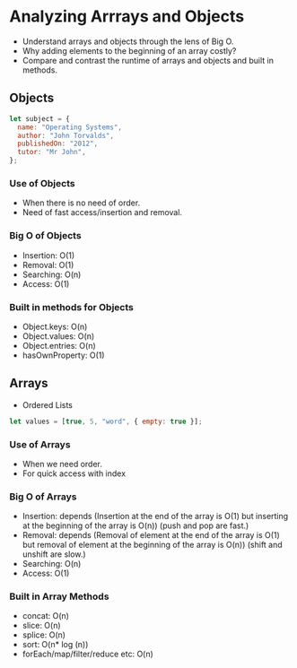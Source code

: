 # Analyzing Arrrays and Objects

- Understand arrays and objects through the lens of Big O.
- Why adding elements to the beginning of an array costly?
- Compare and contrast the runtime of arrays and objects and built in methods.

## Objects

```js
let subject = {
  name: "Operating Systems",
  author: "John Torvalds",
  publishedOn: "2012",
  tutor: "Mr John",
};
```

### Use of Objects

- When there is no need of order.
- Need of fast access/insertion and removal.

### Big O of Objects

- Insertion: O(1)
- Removal: O(1)
- Searching: O(n)
- Access: O(1)

### Built in methods for Objects

- Object.keys: O(n)
- Object.values: O(n)
- Object.entries: O(n)
- hasOwnProperty: O(1)

## Arrays

- Ordered Lists

```js
let values = [true, 5, "word", { empty: true }];
```

### Use of Arrays

- When we need order.
- For quick access with index

### Big O of Arrays

- Insertion: depends (Insertion at the end of the array is O(1) but inserting at the beginning of the array is O(n)) (push and pop are fast.)
- Removal: depends (Removal of element at the end of the array is O(1) but removal of element at the beginning of the array is O(n)) (shift and unshift are slow.)
- Searching: O(n)
- Access: O(1)

### Built in Array Methods

- concat: O(n)
- slice: O(n)
- splice: O(n)
- sort: O(n\* log (n))
- forEach/map/filter/reduce etc: O(n)
